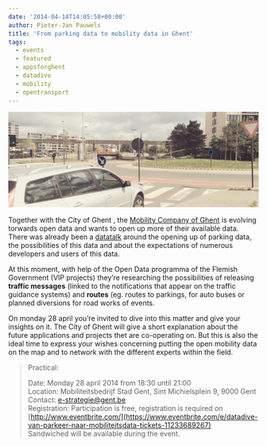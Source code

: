 ```yaml
---
date: '2014-04-14T14:05:58+00:00'
author: Pieter-Jan Pauwels
title: 'From parking data to mobility data in Ghent'
tags:
  - events
  - featured
  - appsforghent
  - datadive
  - mobility
  - opentransport
---
```


[![IMG_20140414_1337461](IMG_20140414_1337461.png)](https://www.eventbrite.com/e/datadive-van-parkeer-naar-mobiliteitsdata-tickets-11233689267)

Together with the City of Ghent , the [Mobility Company of Ghent](http://www.mobiliteitgent.be/mobiliteitsbedrijf) is evolving torwards open data and wants to open up more of their available data. There was already been a [datatalk](http://appsforghent.be/2012/12/20/datatalk-mobiliteit-verslag/) around the opening up of parking data, the possibilities of this data and about the expectations of numerous developers and users of this data.

At this moment, with help of the Open Data programma of the Flemish Government (VIP projects) they’re researching the possibilities of releasing **traffic messages** (linked to the notifications that appear on the traffic guidance systems) and **routes** (eg. routes to parkings, for auto buses or planned diversions for road works of events.

On monday 28 april you’re invited to dive into this matter and give your insights on it. The City of Ghent will give a short explanation about the future applications and projects thet are co-operating on. But this is also the ideal time to express your wishes concerning putting the open mobility data on the map and to network with the different experts within the field.

> Practical:
>
> Date: Monday 28 april 2014 from 18:30 until 21:00  
> Location: Mobiliteitsbedrijf Stad Gent, Sint Michielsplein 9, 9000 Gent  
> Contact: e-strategie@gent.be  
> Registration: Participation is free, registration is required on [http://www.eventbrite.com/](https://www.eventbrite.com/e/datadive-van-parkeer-naar-mobiliteitsdata-tickets-11233689267)  
> Sandwiched will be available during the event.
